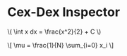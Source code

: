 # Cex-Dex Inspector

\\( \int x dx = \frac{x^2}{2} + C \\)

\\[ \mu = \frac{1}{N} \sum_{i=0} x_i \\]
